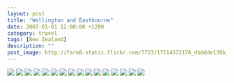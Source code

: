 ```yaml
---
layout: post
title: "Wellington and Eastbourne"
date: 2007-01-01 12:00:00 +1200
category: travel
tags: [New Zealand]
description: ""
post_image: http://farm8.static.flickr.com/7723/17114572176_dbddde139b_o.jpg
---
```

[![](http://farm9.static.flickr.com/8687/16933266327_91577eb0ec_c.jpg)](http://farm9.static.flickr.com/8687/16933266327_24a66d31f0_o.jpg)
[![](http://farm8.static.flickr.com/7637/16520494963_b8f381f21a_c.jpg)](http://farm8.static.flickr.com/7637/16520494963_f7e9745711_o.jpg)
[![](http://farm9.static.flickr.com/8715/16933265787_4d5ea60ff5_c.jpg)](http://farm9.static.flickr.com/8715/16933265787_2a2066d394_o.jpg)
[![](http://farm8.static.flickr.com/7676/16954473679_1133408752_c.jpg)](http://farm8.static.flickr.com/7676/16954473679_9a56fe0b5c_o.jpg)
[![](http://farm8.static.flickr.com/7705/16953126240_a55a0be3de_c.jpg)](http://farm8.static.flickr.com/7705/16953126240_3671438695_o.jpg)
[![](http://farm8.static.flickr.com/7696/16518082254_4a42fd7675_c.jpg)](http://farm8.static.flickr.com/7696/16518082254_34f352ac9a_o.jpg)
[![](http://farm9.static.flickr.com/8802/17139875991_6a9a19f29c_c.jpg)](http://farm9.static.flickr.com/8802/17139875991_9132893052_o.jpg)
[![](http://farm9.static.flickr.com/8714/16933117127_e8386f8ca2_c.jpg)](http://farm9.static.flickr.com/8714/16933117127_1a602f72ba_o.jpg)
[![](http://farm9.static.flickr.com/8717/17140515415_45c1544c84_c.jpg)](http://farm9.static.flickr.com/8717/17140515415_8f74a10d01_o.jpg)
[![](http://farm9.static.flickr.com/8771/17140515305_d043bd1cac_c.jpg)](http://farm9.static.flickr.com/8771/17140515305_00726fe2d0_o.jpg)
[![](http://farm9.static.flickr.com/8802/17138945152_0730c47f6a_c.jpg)](http://farm9.static.flickr.com/8802/17138945152_2ba0263f2a_o.jpg)
[![](http://farm8.static.flickr.com/7687/17138944932_3ed53a9ee0_c.jpg)](http://farm8.static.flickr.com/7687/17138944932_c72d7630fd_o.jpg)
[![](http://farm9.static.flickr.com/8747/17138944702_9ff645d6dd_c.jpg)](http://farm9.static.flickr.com/8747/17138944702_09be38f6c6_o.jpg)
[![](http://farm9.static.flickr.com/8752/16933115727_e79fcb3363_c.jpg)](http://farm9.static.flickr.com/8752/16933115727_0af0809808_o.jpg)
[![](http://farm8.static.flickr.com/7648/17140514335_bf61699d6c_c.jpg)](http://farm8.static.flickr.com/7648/17140514335_bef71df3cc_o.jpg)
[![](http://farm8.static.flickr.com/7679/16520345843_61a41c5f17_c.jpg)](http://farm8.static.flickr.com/7679/16520345843_5b42b7bd60_o.jpg)
